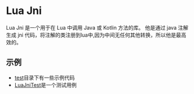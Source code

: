 
# Lua Jni
Lua Jni 是一个用于在 Lua 中调用 Java 或 Kotlin 方法的库。
他是通过 java 注解生成 jni 代码，将注解的类注册到lua中,因为中间无任何其他转换，所以他是最高效的。

## 示例
* [test](./luajni/src/main/java/top/lizhistudio/luajni/test)目录下有一些示例代码
* [LuaJniTest](./luajni/src/androidTest/java/top/lizhistudio/luajni/LuaJniTest.kt)是一个测试用例

